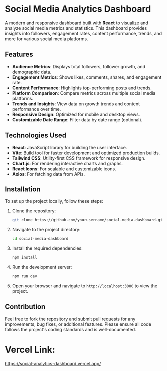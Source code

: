 # Social Media Analytics Dashboard

A modern and responsive dashboard built with **React** to visualize and analyze social media metrics and statistics. This dashboard provides insights into followers, engagement rates, content performance, trends, and more for various social media platforms.

## Features

- **Audience Metrics**: Displays total followers, follower growth, and demographic data.
- **Engagement Metrics**: Shows likes, comments, shares, and engagement rate.
- **Content Performance**: Highlights top-performing posts and trends.
- **Platform Comparison**: Compare metrics across multiple social media platforms.
- **Trends and Insights**: View data on growth trends and content performance over time.
- **Responsive Design**: Optimized for mobile and desktop views.
- **Customizable Date Range**: Filter data by date range (optional).

## Technologies Used

- **React**: JavaScript library for building the user interface.
- **Vite**: Build tool for faster development and optimized production builds.
- **Tailwind CSS**: Utility-first CSS framework for responsive design.
- **Chart.js**: For rendering interactive charts and graphs.
- **React Icons**: For scalable and customizable icons.
- **Axios**: For fetching data from APIs.

## Installation

To set up the project locally, follow these steps:

1. Clone the repository:
    ```bash
    git clone https://github.com/yourusername/social-media-dashboard.git
    ```

2. Navigate to the project directory:
    ```bash
    cd social-media-dashboard
    ```

3. Install the required dependencies:
    ```bash
    npm install
    ```

4. Run the development server:
    ```bash
    npm run dev
    ```

5. Open your browser and navigate to `http://localhost:3000` to view the project.

## Contribution

Feel free to fork the repository and submit pull requests for any improvements, bug fixes, or additional features. Please ensure all code follows the project's coding standards and is well-documented.

# Vercel Link:

https://social-analytics-dashboard.vercel.app/